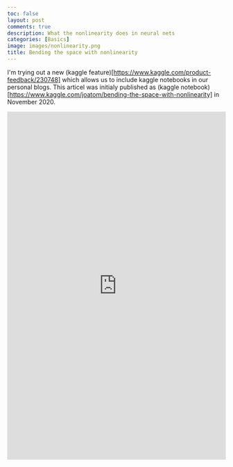 ```yaml
---
toc: false
layout: post
comments: true
description: What the nonlinearity does in neural nets
categories: [Basics]
image: images/nonlinearity.png
title: Bending the space with nonlinearity
---
```


I'm trying out a new (kaggle feature)[https://www.kaggle.com/product-feedback/230748] which allows us to include kaggle notebooks in our personal blogs. This articel was initialy published as (kaggle notebook)[https://www.kaggle.com/joatom/bending-the-space-with-nonlinearity] in November 2020.

<iframe src="https://www.kaggle.com/embed/joatom/bending-the-space-with-nonlinearity?cellId=1&kernelSessionId=46691617" height="800" style="margin: 0 auto; width: 100%; max-width: 950px;" frameborder="0" scrolling="auto" title="Bending the space with nonlinearity"></iframe>
